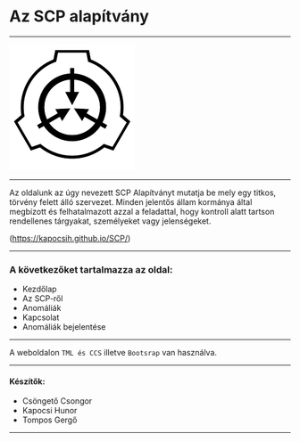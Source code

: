 # **Az SCP alapítvány**
_________
![Logo](/images/logo.png)
_________
Az oldalunk az úgy nevezett SCP Alapítványt mutatja be mely egy titkos, törvény felett álló szervezet. Minden jelentős állam kormánya által megbízott és felhatalmazott azzal a feladattal, hogy kontroll alatt tartson rendellenes tárgyakat, személyeket vagy jelenségeket.

(https://kapocsih.github.io/SCP/)
_________
### A következőket tartalmazza az oldal:
- Kezdőlap
- Az SCP-ről
- Anomáliák
- Kapcsolat
- Anomáliák bejelentése
_________
A weboldalon `TML és CCS` illetve `Bootsrap` van használva.
_________
#### Készítők:
- Csöngető Csongor
- Kapocsi Hunor
- Tompos Gergő
_________
